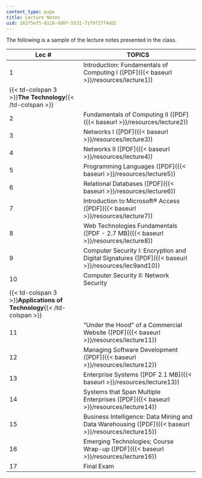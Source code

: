 ```yaml
---
content_type: page
title: Lecture Notes
uid: 162f5ef5-0118-dd0f-5531-71f9f27f4dd2
---
```


The following is a sample of the lecture notes presented in the class.

| Lec # | TOPICS |
| --- | --- |
| 1 | Introduction: Fundamentals of Computing I ([PDF]({{< baseurl >}}/resources/lecture1)) |
| {{< td-colspan 3 >}}**The Technology**{{< /td-colspan >}} |||
| 2 | Fundamentals of Computing II ([PDF]({{< baseurl >}}/resources/lecture2)) |
| 3 | Networks I ([PDF]({{< baseurl >}}/resources/lecture3)) |
| 4 | Networks II ([PDF]({{< baseurl >}}/resources/lecture4)) |
| 5 | Programming Languages ([PDF]({{< baseurl >}}/resources/lecture5)) |
| 6 | Relational Databases ([PDF]({{< baseurl >}}/resources/lecture6)) |
| 7 | Introduction to Microsoft® Access ([PDF]({{< baseurl >}}/resources/lecture7)) |
| 8 | Web Technologies Fundamentals ([PDF - 2.7 MB]({{< baseurl >}}/resources/lecture8)) |
| 9 | Computer Security I: Encryption and Digital Signatures ([PDF]({{< baseurl >}}/resources/lec9and10)) |
| 10 | Computer Security II: Network Security |
| {{< td-colspan 3 >}}**Applications of Technology**{{< /td-colspan >}} |||
| 11 | "Under the Hood" of a Commercial Website ([PDF]({{< baseurl >}}/resources/lecture11)) |
| 12 | Managing Software Development ([PDF]({{< baseurl >}}/resources/lecture12)) |
| 13 | Enterprise Systems ([PDF 2.1 MB]({{< baseurl >}}/resources/lecture13)) |
| 14 | Systems that Span Multiple Enterprises ([PDF]({{< baseurl >}}/resources/lecture14)) |
| 15 | Business Intelligence: Data Mining and Data Warehousing ([PDF]({{< baseurl >}}/resources/lecture15)) |
| 16 | Emerging Technologies; Course Wrap-up ([PDF]({{< baseurl >}}/resources/lecture16)) |
| 17 | Final Exam
